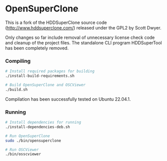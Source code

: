 # OpenSuperClone

This is a fork of the HDDSuperClone source code (http://www.hddsuperclone.com/) released under the GPL2 by Scott Dwyer.

Only changes so far include removal of unnecessary license check code and cleanup of the project files.
The standalone CLI program HDDSuperTool has been completely removed.


### Compiling

```Bash
# Install required packages for building
./install-build-requirements.sh

# Build OpenSuperClone and OSCViewer
./build.sh
```

Compilation has been successfully tested on Ubuntu 22.04.1.

### Running

```Bash
# Install dependencies for running
./install-dependencies-deb.sh

# Run OpenSuperClone
sudo ./bin/opensuperclone

# Run OSCViewer
./bin/osscviewer
```
